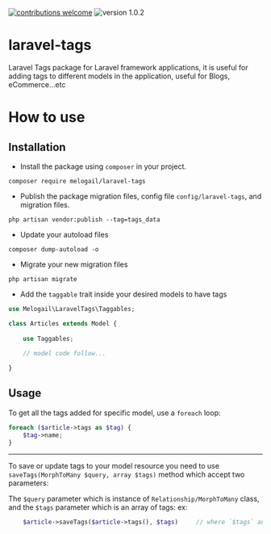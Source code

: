 [![contributions welcome](https://img.shields.io/badge/contribution-welcome-brightgreen)](https://github.com/melogail/laravel-tags/issues)  ![version 1.0.2](https://img.shields.io/badge/version-1.0.2-orange)

# laravel-tags
Laravel Tags package for Laravel framework applications, it is useful for adding tags to different models in the application, useful for Blogs, eCommerce...etc

# How to use
## Installation
* Install the package using `composer` in your project.
```
composer require melogail/laravel-tags
```
* Publish the package migration files, config file `config/laravel-tags`, and migration files.
```
php artisan vendor:publish --tag=tags_data
```
* Update your autoload files
```
composer dump-autoload -o
```
* Migrate your new migration files
```
php artisan migrate
```
* Add the `taggable` trait inside your desired models to have tags
```php
use Melogail\LaravelTags\Taggables;

class Articles extends Model {
    
    use Taggables;
    
    // model code follow...

}
```

## Usage
To get all the tags added for specific model, use a `foreach` loop:
```php
foreach ($article->tags as $tag) {
    $tag->name;
}
```
---
To save or update tags to your model resource you need to use `saveTags(MorphToMany $query, array $tags)` method
which accept two parameters:

The `$query` parameter which is instance of `Relationship/MorphToMany` class, and the `$tags` parameter which is an array of tags:
ex:
```php
    $article->saveTags($article->tags(), $tags)     // where `$tags` an array of tags 
```
